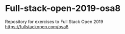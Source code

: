 # Full-stack-open-2019-osa8

Repository for exercises to Full Stack Open 2019
https://fullstackopen.com/osa8